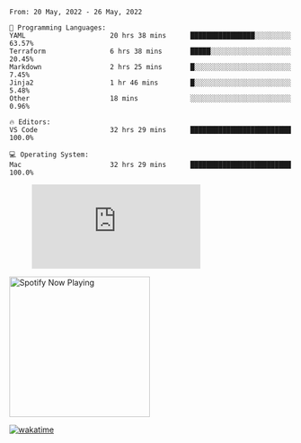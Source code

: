 <!--START_SECTION:waka-->
```text
From: 20 May, 2022 - 26 May, 2022

💬 Programming Languages: 
YAML                     20 hrs 38 mins      ████████████████░░░░░░░░░   63.57% 
Terraform                6 hrs 38 mins       █████░░░░░░░░░░░░░░░░░░░░   20.45% 
Markdown                 2 hrs 25 mins       █░░░░░░░░░░░░░░░░░░░░░░░░   7.45% 
Jinja2                   1 hr 46 mins        █░░░░░░░░░░░░░░░░░░░░░░░░   5.48% 
Other                    18 mins             ░░░░░░░░░░░░░░░░░░░░░░░░░   0.96%

🔥 Editors: 
VS Code                  32 hrs 29 mins      █████████████████████████   100.0%

💻 Operating System: 
Mac                      32 hrs 29 mins      █████████████████████████   100.0%

```


<!--END_SECTION:waka-->

<figure><embed src="https://wakatime.com/share/@gregnrobinson/001c6d31-0c95-44f9-b6d7-9fd705354f62.svg"></embed></figure>

[<img src="https://spotify-playing-gregnrobinson.vercel.app/api/spotify/?background_color=transparent&border_color=transparent" alt="Spotify Now Playing" width="250" />](https://open.spotify.com/user/gregnrobinson-ca)

[![wakatime](https://wakatime.com/badge/user/37718f76-572e-4513-b2c5-41c4d93d287a.svg)](https://wakatime.com/@37718f76-572e-4513-b2c5-41c4d93d287a)



